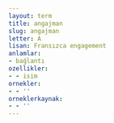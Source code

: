 ```yaml
---
layout: term
title: angajman
slug: angajman
letter: A
lisan: Fransızca engagement
anlamlar:
- bağlantı
ozellikler:
- - isim
ornekler:
- - ''
orneklerkaynak:
- - ''
---
```

